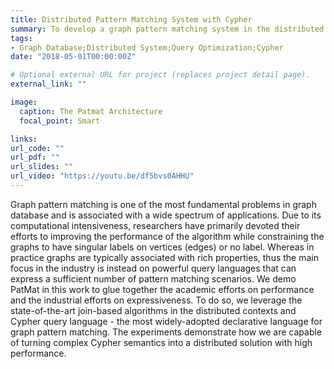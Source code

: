```yaml
---
title: Distributed Pattern Matching System with Cypher
summary: To develop a graph pattern matching system in the distributed context, while gluing together the academic results of optimal join algorithms and industrial efforts of query language
tags:
- Graph Database;Distributed System;Query Optimization;Cypher
date: "2018-05-01T00:00:00Z"

# Optional external URL for project (replaces project detail page).
external_link: ""

image:
  caption: The Patmat Architecture
  focal_point: Smart

links:
url_code: ""
url_pdf: ""
url_slides: ""
url_video: "https://youtu.be/df5bvs0AHHU"
---
```


Graph pattern matching is one of the most fundamental problems in graph database and is associated with a wide spectrum of applications. Due to its computational intensiveness, researchers have primarily devoted their efforts to improving the performance of the algorithm while constraining the graphs to have singular labels on vertices (edges) or no label. Whereas in practice graphs are typically associated with rich properties, thus the main focus in the industry is instead on powerful query languages that can express a sufficient number of pattern matching scenarios. We demo PatMat in this work to glue together the academic efforts on performance and the industrial efforts on expressiveness. To do so, we leverage the state-of-the-art join-based algorithms in the distributed contexts and Cypher query language - the most widely-adopted declarative language for graph pattern matching. The experiments demonstrate how we are capable of turning complex Cypher semantics into a distributed solution with high performance.
